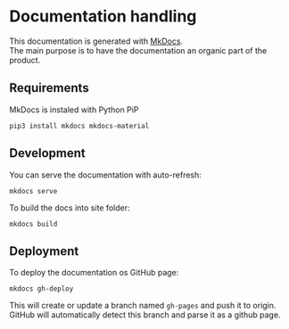 # Documentation handling

This documentation is generated with [MkDocs](https://www.mkdocs.org).  
The main purpose is to have the documentation an organic part of the product.

## Requirements

MkDocs is instaled with Python PiP

``` shell
pip3 install mkdocs mkdocs-material

```

## Development

You can serve the documentation with auto-refresh:

``` shell
mkdocs serve
```

To build the docs into site folder:

``` shell
mkdocs build
```

## Deployment

To deploy the documentation os GitHub page:

``` shell
mkdocs gh-deploy
```

This will create or update a branch named `gh-pages` and push it to origin.  
GitHub will automatically detect this branch and parse it as a github page.

